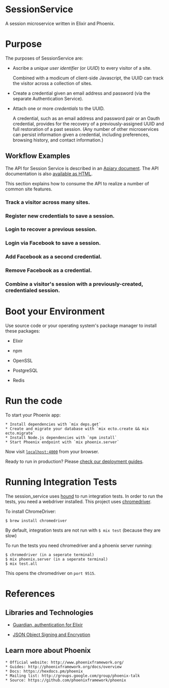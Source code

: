 # SessionService

A session microservice written in Elixir and Phoenix.


# Purpose

The purposes of SessionService are:

* Ascribe a _unique user identifier_ (or _UUID_) to every visitor of a site.

	Combined with a modicum of client-side Javascript, the UUID can track the
	visitor across a collection of sites.

* Create a credential given an email address and password (via the
separate Authentication Service).

* Attach one or more _credentials_ to the UUID.

	A credential, such as an email address and password pair or an Oauth
	credential, provides for the recovery of a previously-assigned UUID and full
	restoration of a past session. (Any number of other microservices can
	persist information given a credential, including preferences, browsing history,
	and contact information.)


## Workflow Examples

The API for Session Service is described in an [Apiary document](https://github.com/martinstreicher/session_service/blob/master/apiary.apib). The API documentation is also [available as HTML](http://htmlpreview.github.io/?https://raw.githubusercontent.com/martinstreicher/session_service/master/apiary.html?token=AAB6V8fRBZoe3e43ucOsJ8XBttKytRXEks5XmUkewA%3D%3D).


This section explains how to consume the API to realize a number of common site features.

### Track a visitor across many sites.

### Register new credentials to save a session.

### Login to recover a previous session.

### Login via Facebook to save a session.

### Add Facebook as a second credential.

### Remove Facebook as a credential.

### Combine a visitor's session with a previously-created, credentialed session.


# Boot your Environment

Use source code or your operating system's package manager to install these packages:

* Elixir

* npm

* OpenSSL

* PostgreSQL

* Redis


# Run the code

To start your Phoenix app:

	* Install dependencies with `mix deps.get`
	* Create and migrate your database with `mix ecto.create && mix ecto.migrate`
	* Install Node.js dependencies with `npm install`
	* Start Phoenix endpoint with `mix phoenix.server`

Now visit [`localhost:4000`](http://localhost:4000) from your browser.

Ready to run in production? Please [check our deployment guides](http://www.phoenixframework.org/docs/deployment).



# Running Integration Tests
The session_service uses [hound](https://github.com/HashNuke/hound) to run integration tests. In
order to run the tests, you need a webdriver installed. This project uses [chromedriver](https://sites.google.com/a/chromium.org/chromedriver/).

To install ChromeDriver:
```
$ brew install chromedriver
```

By default, integration tests are not run with `$ mix test` (because they are slow)

To run the tests you need chromedriver and a phoenix server running:
```
$ chromedriver (in a seperate terminal)
$ mix phoenix.server (in a seperate terminal)
$ mix test.all
```
This opens the chromedriver on `port 9515`.



# References

## Libraries and Technologies

* [Guardian, authentication for Elixir](https://github.com/ueberauth/guardian)

* [JSON Object Signing and Encryption](https://hexdocs.pm/jose)


## Learn more about Phoenix

	* Official website: http://www.phoenixframework.org/
	* Guides: http://phoenixframework.org/docs/overview
	* Docs: https://hexdocs.pm/phoenix
	* Mailing list: http://groups.google.com/group/phoenix-talk
	* Source: https://github.com/phoenixframework/phoenix
